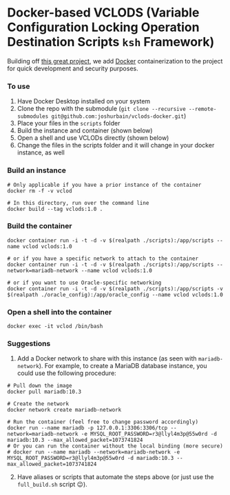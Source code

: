 # Docker-based VCLODS (Variable Configuration Locking Operation Destination Scripts `ksh` Framework)
Building off [this great project](https://github.com/cstobey/vclods), we add [Docker](https://www.docker.com/get-started/) containerization to the project for quick development and security purposes.

### To use
1. Have Docker Desktop installed on your system
2. Clone the repo with the submodule (`git clone --recursive --remote-submodules git@github.com:joshurbain/vclods-docker.git`)
3. Place your files in the `scripts` folder
4. Build the instance and container (shown below)
5. Open a shell and use VCLODs directly (shown below)
6. Change the files in the scripts folder and it will change in your docker instance, as well


### Build an instance
```
# Only applicable if you have a prior instance of the container
docker rm -f -v vclod

# In this directory, run over the command line
docker build --tag vclods:1.0 .
```


### Build the container
```
docker container run -i -t -d -v $(realpath ./scripts):/app/scripts --name vclod vclods:1.0

# or if you have a specific network to attach to the container
docker container run -i -t -d -v $(realpath ./scripts):/app/scripts --network=mariadb-network --name vclod vclods:1.0

# or if you want to use Oracle-specific networking
docker container run -i -t -d -v $(realpath ./scripts):/app/scripts -v $(realpath ./oracle_config):/app/oracle_config --name vclod vclods:1.0
```


### Open a shell into the container
```
docker exec -it vclod /bin/bash
```


### Suggestions
1. Add a Docker network to share with this instance (as seen with `mariadb-network`). For example, to create a MariaDB database instance, you could use the following procedure:
```
# Pull down the image
docker pull mariadb:10.3

# Create the network
docker network create mariadb-network

# Run the container (feel free to change password accordingly)
docker run --name mariadb -p 127.0.0.1:3306:3306/tcp --network=mariadb-network -e MYSQL_ROOT_PASSWORD=r3@llyl4m3p@55w0rd -d mariadb:10.3 --max_allowed_packet=1073741824
# Or you can run the container without the local binding (more secure)
# docker run --name mariadb --network=mariadb-network -e MYSQL_ROOT_PASSWORD=r3@llyl4m3p@55w0rd -d mariadb:10.3 --max_allowed_packet=1073741824
```

2. Have aliases or scripts that automate the steps above (or just use the `full_build.sh` script 😉).
